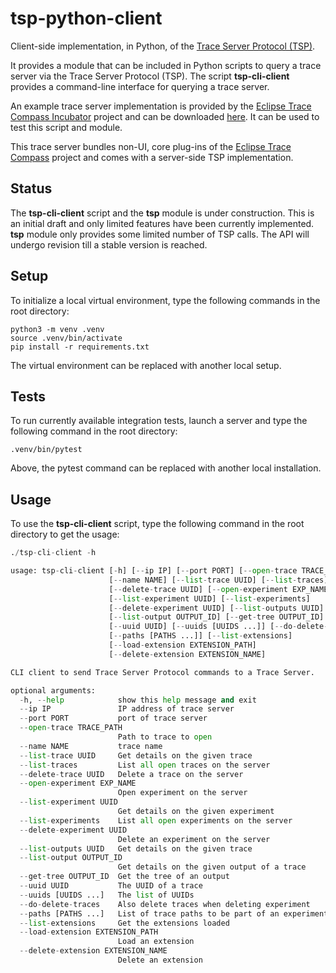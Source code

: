 # tsp-python-client

Client-side implementation, in Python, of the [Trace Server Protocol (TSP)](https://github.com/theia-ide/trace-server-protocol).

It provides a module that can be included in Python scripts to query a trace server via the Trace Server Protocol (TSP). The script **tsp-cli-client** provides a command-line interface for querying a trace server.

An example trace server implementation is provided by the [Eclipse Trace Compass Incubator](https://projects.eclipse.org/projects/tools.tracecompass.incubator) project and can be downloaded [here](https://download.eclipse.org/tracecompass.incubator/trace-server/rcp/). It can be used to test this script and module.

This trace server bundles non-UI, core plug-ins of the [Eclipse Trace Compass](https://www.eclipse.org/tracecompass/) project and comes with a server-side TSP implementation.

## Status

The **tsp-cli-client** script and the **tsp** module is under construction. This is an initial draft and only limited features have been currently implemented. **tsp** module only provides some limited number of TSP calls. The API will undergo revision till a stable version is reached.

## Setup

To initialize a local virtual environment, type the following commands in the root directory:

```shell
python3 -m venv .venv
source .venv/bin/activate
pip install -r requirements.txt
```

The virtual environment can be replaced with another local setup.

## Tests

To run currently available integration tests, launch a server and type the following command in the root directory:

```shell
.venv/bin/pytest
```

Above, the pytest command can be replaced with another local installation.

## Usage

To use the **tsp-cli-client** script, type the following command in the root directory to get the usage:

```python
./tsp-cli-client -h

usage: tsp-cli-client [-h] [--ip IP] [--port PORT] [--open-trace TRACE_PATH]
                      [--name NAME] [--list-trace UUID] [--list-traces]
                      [--delete-trace UUID] [--open-experiment EXP_NAME]
                      [--list-experiment UUID] [--list-experiments]
                      [--delete-experiment UUID] [--list-outputs UUID]
                      [--list-output OUTPUT_ID] [--get-tree OUTPUT_ID]
                      [--uuid UUID] [--uuids [UUIDS ...]] [--do-delete-traces]
                      [--paths [PATHS ...]] [--list-extensions]
                      [--load-extension EXTENSION_PATH]
                      [--delete-extension EXTENSION_NAME]

CLI client to send Trace Server Protocol commands to a Trace Server.

optional arguments:
  -h, --help            show this help message and exit
  --ip IP               IP address of trace server
  --port PORT           port of trace server
  --open-trace TRACE_PATH
                        Path to trace to open
  --name NAME           trace name
  --list-trace UUID     Get details on the given trace
  --list-traces         List all open traces on the server
  --delete-trace UUID   Delete a trace on the server
  --open-experiment EXP_NAME
                        Open experiment on the server
  --list-experiment UUID
                        Get details on the given experiment
  --list-experiments    List all open experiments on the server
  --delete-experiment UUID
                        Delete an experiment on the server
  --list-outputs UUID   Get details on the given trace
  --list-output OUTPUT_ID
                        Get details on the given output of a trace
  --get-tree OUTPUT_ID  Get the tree of an output
  --uuid UUID           The UUID of a trace
  --uuids [UUIDS ...]   The list of UUIDs
  --do-delete-traces    Also delete traces when deleting experiment
  --paths [PATHS ...]   List of trace paths to be part of an experiment
  --list-extensions     Get the extensions loaded
  --load-extension EXTENSION_PATH
                        Load an extension
  --delete-extension EXTENSION_NAME
                        Delete an extension
```
